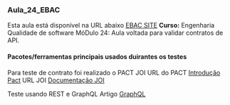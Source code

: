 
### Aula_24_EBAC
Esta aula está disponível na URL abaixo
[EBAC SITE](https://ebaconline.com.br/ "EBAC SITE")
**Curso:** Engenharia Qualidade de software
MóDulo 24: Aula voltada para validar contratos de API.

#### Pacotes/ferramentas principais usados duirantes os testes
Para teste de contrato foi realizado o PACT JOI
URL do PACT [Introdução Pact](https://docs.pact.io/ "Introdução Pact")
URL JOI [Documentação JOI](https://joi.dev/api/?v=17.7.0 "Documentação JOI")

Teste usando REST e GraphQL
Artigo  [GraphQL ](https://graphql.org/ "GraphQL ")





